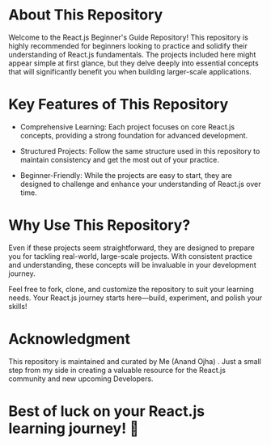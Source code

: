 # About This Repository

Welcome to the React.js Beginner's Guide Repository!
This repository is highly recommended for beginners looking to practice and solidify their understanding of React.js fundamentals. The projects included here might appear simple at first glance, but they delve deeply into essential concepts that will significantly benefit you when building larger-scale applications.

# Key Features of This Repository


- Comprehensive Learning: Each project focuses on core React.js concepts, providing a strong foundation for advanced development.

- Structured Projects: Follow the same structure used in this repository to maintain consistency and get the most out of your practice.

- Beginner-Friendly: While the projects are easy to start, they are designed to challenge and enhance your understanding of React.js over time.

# Why Use This Repository?
Even if these projects seem straightforward, they are designed to prepare you for tackling real-world, large-scale projects. With consistent practice and understanding, these concepts will be invaluable in your development journey.

Feel free to fork, clone, and customize the repository to suit your learning needs. Your React.js journey starts here—build, experiment, and polish your skills!

# Acknowledgment
This repository is maintained and curated by Me (Anand Ojha) . Just a small step from my side in creating  a valuable resource for the React.js community and new upcoming Developers.

# Best of luck on your React.js learning journey! 🚀





